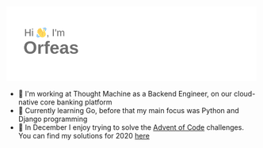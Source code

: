![Hi 👋, I'm Orfeas](https://raw.githubusercontent.com/orfeasa/orfeasa/master/header.png)


- 🔭 I'm working at Thought Machine as a Backend Engineer, on our cloud-native core banking platform
- 🌱 Currently learning Go, before that my main focus was Python and Django programming
- 🎄 In December I enjoy trying to solve the [Advent of Code](https://adventofcode.com/) challenges. You can find my solutions for 2020 [here](https://github.com/orfeasa/advent-of-code-2020)


<!--
**orfeasa/orfeasa** is a ✨ _special_ ✨ repository because its `README.md` (this file) appears on your GitHub profile.

Here are some ideas to get you started:

- 🔭 I’m currently working on ...
- 🌱 I’m currently learning ...
- 👯 I’m looking to collaborate on ...
- 🤔 I’m looking for help with ...
- 💬 Ask me about ...
- 📫 How to reach me: ...
- 😄 Pronouns: ...
- ⚡ Fun fact: ...
-->

